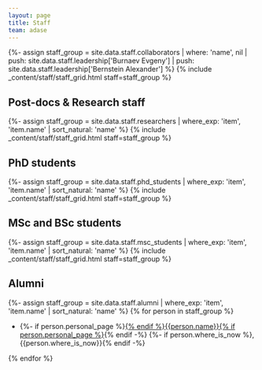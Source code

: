 ```yaml
---
layout: page
title: Staff
team: adase
---
```

{%- assign staff_group = site.data.staff.collaborators | where: 'name', nil | push: site.data.staff.leadership['Burnaev Evgeny'] | push: site.data.staff.leadership['Bernstein Alexander'] %}
{% include _content/staff/staff_grid.html staff=staff_group %}

## Post-docs & Research staff
{%- assign staff_group = site.data.staff.researchers | where_exp: 'item', 'item.name' | sort_natural: 'name' %}
{% include _content/staff/staff_grid.html staff=staff_group %}

## PhD students
{%- assign staff_group = site.data.staff.phd_students | where_exp: 'item', 'item.name' | sort_natural: 'name' %}
{% include _content/staff/staff_grid.html staff=staff_group %}

## MSc and BSc students
{%- assign staff_group = site.data.staff.msc_students | where_exp: 'item', 'item.name' | sort_natural: 'name' %}
{% include _content/staff/staff_grid.html staff=staff_group %}

## Alumni
{%- assign staff_group = site.data.staff.alumni | where_exp: 'item', 'item.name' | sort_natural: 'name' %}
{% for person in staff_group %}
<ul>
    <li>
        {%- if person.personal_page %}<a href="{{person.personal_page}}">{% endif
        %}{{person.name}}{%
        if person.personal_page %}</a>{% endif -%}
        {%- if person.where_is_now %}, {{person.where_is_now}}{% endif -%}
    </li>
</ul>
{% endfor %}

<!--
## Collaborators
{%- assign staff_group = site.data.staff.collaborators | where_exp: 'item', 'item.name' | sort_natural: 'name' %}
{% include _content/staff/staff_grid.html staff=staff_group %}

## Alumni
{%- assign staff_group = site.data.staff.alumni | where_exp: 'item', 'item.name' | sort_natural: 'name' %}
{% include _content/staff/staff_grid.html staff=staff_group %}
-->
